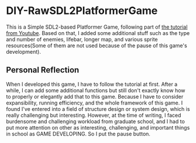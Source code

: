 # DIY-RawSDL2PlatformerGame
This is a Simple SDL2-based Platformer Game, following part of [the tutorial from Youtube](https://www.youtube.com/watch?v=1KD4Ae0tX0g&list=PL-K0viiuJ2RctP5nlJlqmHGeh66-GOZR_&index=1&t=67s). Based on that, I added some additional stuff such as the type and number of enemies, lifebar, longer map, and various sprite resources(Some of them are not used because of the pause of this game's development).



## Personal Reflection
When I developed this game, I have to follow the tutorial at first. After a while, I can add some additional functions but still don't exactly know how to properly or elegantly add that to this game. Because I have to consider expansibility, running efficiency, and the whole framework of this game. I found I've entered into a field of structure design or system design, which is really challenging but interesting. However, at the time of writing, I faced burdensome and challenging workload from graduate school, and I had to put more attention on other as interesting, challenging, and important things in school as GAME DEVELOPING.
So I put the pause button.
